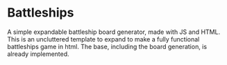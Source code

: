 # Battleships
A simple expandable battleship board generator, made with JS and HTML. This is an uncluttered template to expand to make a fully functional battleships game in html. The base, including the board generation, is already implemented.
